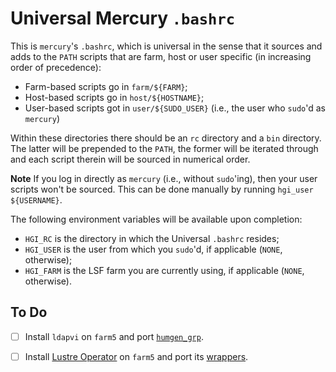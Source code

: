 # Universal Mercury `.bashrc`

This is `mercury`'s `.bashrc`, which is universal in the sense that it
sources and adds to the `PATH` scripts that are farm, host or user
specific (in increasing order of precedence):

* Farm-based scripts go in `farm/${FARM}`;
* Host-based scripts go in `host/${HOSTNAME}`;
* User-based scripts got in `user/${SUDO_USER}` (i.e., the user who
  `sudo`'d as `mercury`)

Within these directories there should be an `rc` directory and a `bin`
directory. The latter will be prepended to the `PATH`, the former will
be iterated through and each script therein will be sourced in numerical
order.

**Note** If you log in directly as `mercury` (i.e., without `sudo`'ing),
then your user scripts won't be sourced. This can be done manually by
running `hgi_user ${USERNAME}`.

The following environment variables will be available upon completion:

* `HGI_RC` is the directory in which the Universal `.bashrc` resides;
* `HGI_USER` is the user from which you `sudo`'d, if applicable (`NONE`,
  otherwise);
* `HGI_FARM` is the LSF farm you are currently using, if applicable
  (`NONE`, otherwise).

## To Do

- [ ] Install `ldapvi` on `farm5` and port
      [`humgen_grp`](host/hgi-mercury-farm3/bin/humgen_grp).

- [ ] Install [Lustre Operator](https://github.com/wtsi-hgi/lustre_operator)
      on `farm5` and port its [wrappers](farm/farm3/rc/02-lustre_operator).
